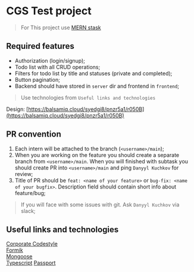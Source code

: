 # CGS Test project

> For This project use [MERN stask](https://www.mongodb.com/languages/mern-stack-tutorial)
## Required features

- Authorization (login/signup);
- Todo list with all CRUD operations;
- Filters for todo list by title and statuses (private and completed);
- Button pagination;
- Backend should have stored in `server` dir and frontend in `frontend`;  

> Use technologies from `Useful links and technologies`

Design: [https://balsamiq.cloud/syedgi8/pnzr5a1/r050B](https://balsamiq.cloud/syedgi8/pnzr5a1/r050B)  

## PR convention

1. Each intern will be attached to the branch (`<username>/main`);
2. When you are working on the feature you should create a separate branch from `<username>/main`. When you will finished with subtask you should create PR into `<username>/main` and ping `Danyyl Kuchkov` for review;
3. Title of PR should be `feat: <name of your feature>` or `bug-fix: <name of your bugfix>`. Description field should contain short info about feature/bug;

> If you will face with some issues with git. Ask `Danyyl Kuchkov` via slack;

## Useful links and technologies

[Corporate Codestyle](https://github.com/CodeGeneration-2020/code-generation-code-style)  
[Formik](https://formik.org/docs/overview)  
[Mongoose](https://mongoosejs.com/)  
[Typescript](https://www.typescriptlang.org/docs/handbook/typescript-in-5-minutes.html)
[Passport](http://www.passportjs.org/)
